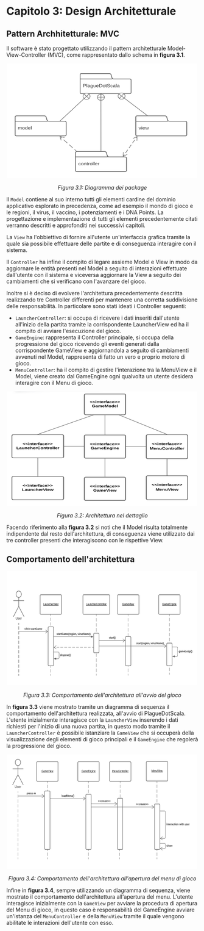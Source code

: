 # Capitolo 3: Design Architetturale

## Pattern Archhitetturale: MVC

Il software è stato progettato utilizzando il pattern architetturale Model-View-Controller (MVC), come rappresentato dallo schema in **figura 3.1**. 

<p align="center">
  <img src="./images/PackageDiagram.png" width="500" height="300" alt="Diagramma dei Package"/>
  <p align="center"><em>Figura 3.1: Diagramma dei package</em></p>
</p>

Il `Model` contiene al suo interno tutti gli elementi cardine del dominio applicativo esplorato in precedenza, come ad esempio il mondo di gioco e le regioni, il virus, il vaccino, i potenziamenti e i DNA Points. La progettazione e implementazione di tutti gli elementi precedentemente citati verranno descritti e approfonditi nei successivi capitoli.

La `View` ha l'obbiettivo di fornire all'utente un'interfaccia grafica tramite la quale sia possibile effettuare delle partite e di conseguenza interagire con il sistema.

Il `Controller` ha infine il compito di legare assieme Model e View in modo da aggiornare le entità presenti nel Model a seguito di interazioni effettuate dall'utente con il sistema e viceversa aggiornare la View a seguito dei cambiamenti che si verificano con l'avanzare del gioco.

Inoltre si è deciso di evolvere l'architettura precedentemente descritta realizzando tre Controller differenti per mantenere una corretta suddivisione delle responsabilità. In particolare sono stati ideati i Controller seguenti: 
- `LauncherController`: si occupa di ricevere i dati inseriti dall'utente all'inizio della partita tramite la corrispondente LauncherView ed ha il compito di avviare l'esecuzione del gioco.
- `GameEngine`: rappresenta il Controller principale, si occupa della progressione del gioco ricevendo gli eventi generati dalla corrispondente GameView e aggiornandola a seguito di cambiamenti avvenuti nel Model, rappresenta di fatto un vero e proprio motore di gioco.
- `MenuController`: ha il compito di gestire l'interazione tra la MenuView e il Model, viene creato dal GameEngine ogni qualvolta un utente desidera interagire con il Menu di gioco.

<p align="center">
  <img src="./images/GameModelDiagram.png" width="500" height="300" alt="Architettura nel dettaglio"/>
  <p align="center"><em>Figura 3.2: Architettura nel dettaglio</em></p>
</p>

Facendo riferimento alla **figura 3.2** si noti che il Model risulta totalmente indipendente dal resto dell'architettura, di conseguenza viene utilizzato dai tre controller presenti che interagiscono con le rispettive View.

## Comportamento dell'architettura

<p align="center">
  <img src="./images/LauncherDiagram.png" width="500" height="300" alt="Comportamento dell'architettura all'avvio del gioco"/>
  <p align="center"><em>Figura 3.3: Comportamento dell'architettura all'avvio del gioco</em></p>
</p>

In **figura 3.3** viene mostrato tramite un diagramma di sequenza il comportamento dell'architettura realizzata, all'avvio di PlagueDotScala. L'utente inizialmente interagisce con la `LauncherView` inserendo i dati richiesti per l'inizio di una nuova partita, in questo modo tramite il `LauncherController` è possibile istanziare la `GameView` che si occuperà della visualizzazione degli elementi di gioco principali e il `GameEngine` che regolerà la progressione del gioco.

<p align="center">
  <img src="./images/MenuDiagram.png" width="500" height="300" alt="Comportamento dell'architettura all'apertura del menu di gioco"/>
  <p align="center"><em>Figura 3.4: Comportamento dell'architettura all'apertura del menu di gioco</em></p>
</p>

Infine in **figura 3.4**, sempre utilizzando un diagramma di sequenza, viene mostrato il comportamento dell'architettura all'apertura del menu. L'utente interagisce inizialmente con la `GameView` per avviare la procedura di apertura del Menu di gioco, in questo caso è responsabilità del GameEngine avviare un'istanza del `MenuController` e della `MenuView` tramite il quale vengono abilitate le interazioni dell'utente con esso.
